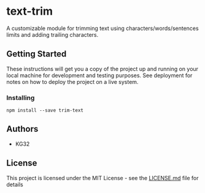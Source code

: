 # text-trim

A customizable module for trimming text using characters/words/sentences limits and adding trailing characters.

## Getting Started

These instructions will get you a copy of the project up and running on your local machine for development and testing purposes. See deployment for notes on how to deploy the project on a live system.


### Installing

```
npm install --save trim-text
```



## Authors

* KG32

## License

This project is licensed under the MIT License - see the [LICENSE.md](LICENSE.md) file for details
